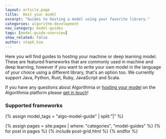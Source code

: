 ```yaml
---
layout: article_page
title:  Host your model
excerpt: "Guides to hosting a model using your favorite library."
categories: algorithm-development
nav_category: model-guides
tags: [model-guide-overview]
show_related: false
author: steph_kim
---
```


Here you will find guides to hosting your machine or deep learning model. These are featured frameworks that are commonly used in machine and deep learning, however if you want to write your own model in the language of your choice using a different library, that's an option too. We currently support Java, Python, Rust, Ruby, JavaScript and Scala.

If you have any questions about Algorithmia or <a href="http://blog.algorithmia.com/2016/05/how-we-hosted-our-model-as-a-microservice/">hosting your model</a> on the Algorithmia platform please <a href="mailto:support@algorithmia.com">get in touch</a>!


### Supported frameworks
{% assign model_tags = "algo-model-guide" | split:"|" %}
<div>
  {% assign pages = site.pages | where: "categories", "model-guides" %}
  {% for post in pages %}
		{% include post-grid.html %}
  {% endfor %}
</div>
